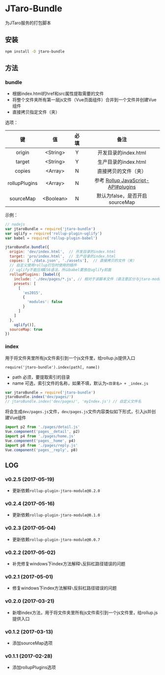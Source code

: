 # JTaro-Bundle

为JTaro服务的打包脚本

## 安装

```bash
npm install -D jtaro-bundle
```

## 方法

### bundle

- 根据index.html的href和src属性提取需要的文件
- 将整个文件夹所有第一层js文件（Vue页面组件）合并到一个文件并创建Vue组件
- 直接拷贝指定文件（夹）

选项：

| 键 | 值 | 必填 | 备注 |
|:--:|:--:|:--:|:--:|
| origin | \<String\> | Y | 开发目录的index.html |
| target | \<String\> | Y | 生产目录的index.html |
| copies | \<Array\> | N | 直接拷贝的文件（夹） |
| rollupPlugins | \<Array\> | N | 参考 [Rollup JavaScript-API#plugins](https://github.com/rollup/rollup/wiki/JavaScript-API#plugins) |
| sourceMap | \<Boolean\> | N | 默认为false，是否开启sourceMap |

示例：

```js
// nodejs
var jtaroBundle = require('jtaro-bundle')
var uglify = require('rollup-plugin-uglify')
var babel = require('rollup-plugin-babel')

jtaroBundle.bundle({
  origin: 'dev/index.html',  // 开发目录的index.html
  target: 'pro/index.html',  // 生产目录的index.html
  copies: ['./data.json', './assets'],  // 直接拷贝的文件（夹）
  // 自定义使用rollup打包时使用的插件
  // uglify不能压缩ES6语法，所以babel要放在uglify前面
  rollupPlugins: [babel({
    include: './dev/pages/*.js', // 相对于该脚本文件（请注意区分与jtaro-module的babel插件路径）
    presets: [
      [
        'es2015',
        {
          'modules': false
        }
      ]
    ]
  },
    uglify()],
  sourceMap: true
})
```

### index

用于将文件夹里所有js文件索引到一个js文件里，给rollup.js提供入口

`require('jtaro-bundle').index(path[, name])`

- path 必须，要提取索引的目录
- name 可选，索引文件的名称，如果不填，默认为`<目录名> + _index.js`

```js
var jtaroBundle = require('jtaro-bundle')
jtaroBundle.index('dev/pages/')
// jtaroBundle.index('dev/pages/', 'myIndex.js') // 自定义文件名
```

将会生成`dev/pages.js`文件，`dev/pages.js`文件内容类似如下形式，引入js并创建Vue组件

```js
import p2 from './pages/detail.js'
Vue.component('pages__detail', p2)
import p4 from './pages/home.js'
Vue.component('pages__home', p4)
import p8 from './pages/reply.js'
Vue.component('pages__reply', p8)
```

## LOG

### v0.2.5 (2017-05-19)

- 更新依赖`rollup-plugin-jtaro-module@0.2.0`

### v0.2.4 (2017-05-16)

- 更新依赖`rollup-plugin-jtaro-module@0.1.0`

### v0.2.3 (2017-05-04)

- 更新依赖`rollup-plugin-jtaro-module@0.0.7`

### v0.2.2 (2017-05-02)

- 补充修复windows下index方法解释`\`反斜杠路径错误的问题

### v0.2.1 (2017-05-01)

- 修复windows下index方法解释`\`反斜杠路径错误的问题

### v0.2.0 (2017-03-21)

- 新增index方法，用于将文件夹里所有js文件索引到一个js文件里，给rollup.js提供入口

### v0.1.2 (2017-03-13)

- 添加sourceMap选项

### v0.1.1 (2017-02-28)

- 添加rollupPlugins选项